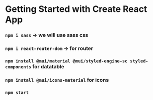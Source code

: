# Getting Started with Create React App

### `npm i sass` -> we will use sass css

### `npm i react-router-dom` -> for router

### `npm install @mui/material @mui/styled-engine-sc styled-components` for datatable

### `npm install @mui/icons-material` for icons

### `npm start`
